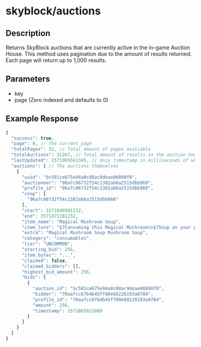 # skyblock/auctions

## Description
Returns SkyBlock auctions that are currently active in the in-game Auction House. This method uses pagination due to the amount of results returned. Each page will return up to 1,000 results.

## Parameters
- key
- page (Zero indexed and defaults to 0)

## Example Response
```js
{
  "success": true,
  "page": 0, // The current page
  "totalPages": 32, // Total amount of pages avaliable
  "totalAuctions": 31267, // Total amount of results in the auction house
  "lastUpdated": 1571065561345, // Unix timestamp in milliseconds of when the data last updated in the API
  "auctions": [ // The auctions themselves
    {
      "uuid": "bc581ce675e94a0c88ac9deae06090f0",
      "auctioneer": "96a7c06732f54c1382ab6a2515dbb960",
      "profile_id": "96a7c06732f54c1382ab6a2515dbb960",
      "coop": [
        "96a7c06732f54c1382ab6a2515dbb960"
      ],
      "start": 1571049581232,
      "end": 1571071181232,
      "item_name": "Magical Mushroom Soup",
      "item_lore": "§7Consuming this Magical Mushroom\n§7Soup on your private island\n§7allows the player to fly for §a2\n§aminutes§7. Leaving the private\n§7island will remove the effect!\n\n§a§lUNCOMMON",
      "extra": "Magical Mushroom Soup Mushroom Soup",
      "category": "consumables",
      "tier": "UNCOMMON",
      "starting_bid": 256,
      "item_bytes": "...",
      "claimed": false,
      "claimed_bidders": [],
      "highest_bid_amount": 256,
      "bids": [
        {
          "auction_id": "bc581ce675e94a0c88ac9deae06090f0",
          "bidder": "70aafcc6764b45ff80e60226193a0784",
          "profile_id": "70aafcc6764b45ff80e60226193a0784",
          "amount": 256,
          "timestamp": 1571065921089
        }
      ]
    }
  ]
}
```
